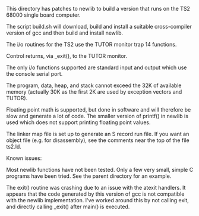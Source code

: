 This directory has patches to newlib to build a version that runs on
the TS2 68000 single board computer.

The script build.sh will download, build and install a suitable
cross-compiler version of gcc and then build and install newlib.

The i/o routines for the TS2 use the TUTOR monitor trap 14 functions.

Control returns, via _exit(), to the TUTOR monitor.

The only i/o functions supported are standard input and output which
use the console serial port.

The program, data, heap, and stack cannot exceed the 32K of available
memory (actually 30K as the first 2K are used by exception vectors and
TUTOR).

Floating point math is supported, but done in software and will
therefore be slow and generate a lot of code. The smaller version of
printf() in newlib is used which does not support printing floating
point values.

The linker map file is set up to generate an S record run file. If you
want an object file (e.g. for disassembly), see the comments near the
top of the file ts2.ld.

Known issues:

Most newlib functions have not been tested. Only a few very small,
simple C programs have been tried. See the parent directory for
an example.

The exit() routine was crashing due to an issue with the atexit
handlers. It appears that the code generated by this version of gcc is
not compatible with the newlib implementation. I've worked around this
by not calling exit, and directly calling _exit() after main() is
executed.
